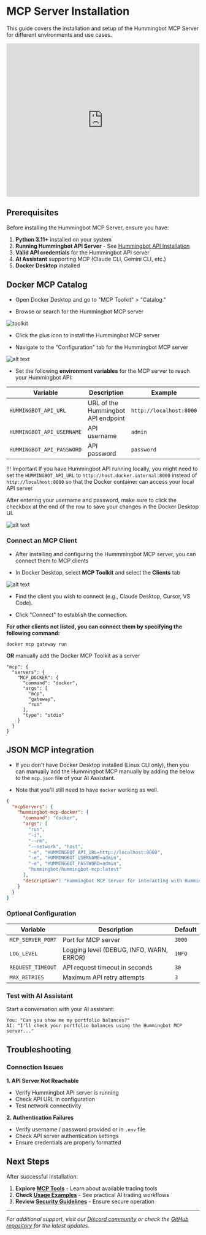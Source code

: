 # MCP Server Installation

This guide covers the installation and setup of the Hummingbot MCP Server for different environments and use cases.

<iframe style="width:100%; min-height:400px;" src="https://www.youtube.com/embed/Ex27d6vtjVQ?si=rL331015e1ICXd0W" frameborder="0" allow="accelerometer; autoplay; encrypted-media; gyroscope; picture-in-picture" allowfullscreen></iframe>

## Prerequisites

Before installing the Hummingbot MCP Server, ensure you have:

1. **Python 3.11+** installed on your system
2. **Running Hummingbot API Server** - See [Hummingbot API Installation](/hummingbot-api/installation/)
3. **Valid API credentials** for the Hummingbot API server
4. **AI Assistant** supporting MCP (Claude CLI, Gemini CLI, etc.)
5. **Docker Desktop** installed 


## Docker MCP Catalog

- Open Docker Desktop and go to "MCP Toolkit" > "Catalog."

- Browse or search for the Hummingbot MCP server

![toolkit](toolkit.png)

- Click the plus icon to install the Hummingbot MCP server 

- Navigate to the "Configuration" tab for the Hummingbot MCP server

![alt text](config.png)


- Set the following **environment variables** for the MCP server to reach your Hummingbot API:

| Variable | Description | Example |
|---|---|---|
| `HUMMINGBOT_API_URL` | URL of the Hummingbot API endpoint | `http://localhost:8000` |
| `HUMMINGBOT_API_USERNAME` | API username | `admin` |
| `HUMMINGBOT_API_PASSWORD` | API password | `password` |

!!! Important
     If you have Hummingbot API running locally, you might need to set the `HUMMINGBOT_API_URL` to `http://host.docker.internal:8000` instead of `http://localhost:8000` so that the Docker container can access your local API server 


After entering your username and password, make sure to click the checkbox at the end of the row to save your changes in the Docker Desktop UI.

![alt text](save.png)

### Connect an MCP Client

- After installing and configuring the Hummmingbot MCP server, you can connect them to MCP clients

- In Docker Desktop, select **MCP Toolkit** and select the **Clients** tab

![alt text](client.png)

- Find the client you wish to connect (e.g., Claude Desktop, Cursor, VS Code).

- Click "Connect" to establish the connection. 

**For other clients not listed,  you can connect them by specifying the following command:**

```
docker mcp gateway run

```

**OR** manually add the Docker MCP Toolkit as a server

```
"mcp": {
  "servers": {
    "MCP_DOCKER": {
      "command": "docker",
      "args": [
        "mcp",
        "gateway",
        "run"
      ],
      "type": "stdio"
    }
  }
}
```


## JSON MCP integration

- If you don't have Docker Desktop installed (Linux CLI only), then you can manually add the Hummingbot MCP manually by adding the below to the `mcp.json` file of your AI Assistant. 

- Note that you'll still need to have `docker` working as well. 


```json
{
  "mcpServers": {
    "hummingbot-mcp-docker": {
      "command": "docker",
      "args": [
        "run",
        "-i",
        "--rm",
        "--network", "host",
        "-e", "HUMMINGBOT_API_URL=http://localhost:8000",
        "-e", "HUMMINGBOT_USERNAME=admin",
        "-e", "HUMMINGBOT_PASSWORD=admin",
        "hummingbot/hummingbot-mcp:latest"
      ],
      "description": "Hummingbot MCP server for interacting with Hummingbot API"
    }
  }
}
```



### Optional Configuration

| Variable | Description | Default |
|----------|-------------|---------|
| `MCP_SERVER_PORT` | Port for MCP server | `3000` |
| `LOG_LEVEL` | Logging level (DEBUG, INFO, WARN, ERROR) | `INFO` |
| `REQUEST_TIMEOUT` | API request timeout in seconds | `30` |
| `MAX_RETRIES` | Maximum API retry attempts | `3` |


### Test with AI Assistant

Start a conversation with your AI assistant:

```
You: "Can you show me my portfolio balances?"
AI: "I'll check your portfolio balances using the Hummingbot MCP server..."
```

## Troubleshooting

### Connection Issues

**1. API Server Not Reachable**
- Verify Hummingbot API server is running
- Check API URL in configuration
- Test network connectivity

**2. Authentication Failures**
- Verify username / password provided or in `.env` file
- Check API server authentication settings
- Ensure credentials are properly formatted


## Next Steps

After successful installation:

1. **Explore [MCP Tools](/mcp/tools/)** - Learn about available trading tools
2. **Check [Usage Examples](/mcp/#example-workflows)** - See practical AI trading workflows
3. **Review [Security Guidelines](/mcp/#security-considerations)** - Ensure secure operation

---

*For additional support, visit our [Discord community](https://discord.gg/hummingbot) or check the [GitHub repository](https://github.com/hummingbot/mcp) for the latest updates.*